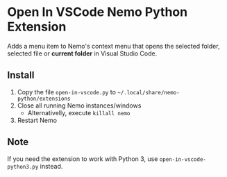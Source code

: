 # Open In VSCode Nemo Python Extension

Adds a menu item to Nemo's context menu that opens the selected folder, selected file or **current folder** in Visual Studio Code.

## Install

1. Copy the file ```open-in-vscode.py``` to ```~/.local/share/nemo-python/extensions```
2. Close all running Nemo instances/windows
    - Alternativelly, execute ```killall nemo```
3. Restart Nemo

## Note

If you need the extension to work with Python 3, use ```open-in-vscode-python3.py``` instead.
